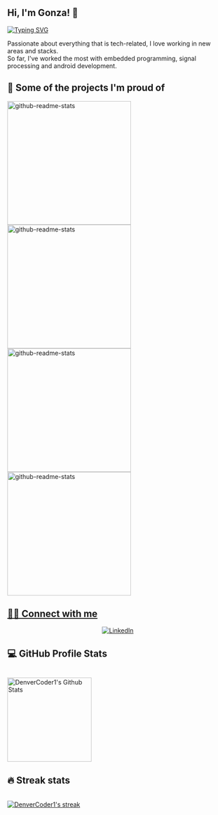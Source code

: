 ## Hi, I'm Gonza! 👋

<!-- Typing SVG by DenverCoder1 - https://github.com/DenverCoder1/readme-typing-svg -->
[![Typing SVG](https://readme-typing-svg.herokuapp.com?lines=Electronics+Engineering+Student;Constantly+seeking+challenges)](https://git.io/typing-svg)

Passionate about everything that is tech-related, I love working in new areas and stacks. \
So far, I've worked the most with embedded programming, signal processing and android development.

## 📕 Some of the projects I'm proud of
<!-- Small repo cards (fork) - https://github.com/DenverCoder1/github-readme-stats -->
<p align="left">
    <a href="https://github.com/Lab-de-microprocesadores-G1/tpf-mp3-player"><img width="282" src="https://denvercoder1-github-readme-stats.vercel.app/api/pin/?username=Lab-de-microprocesadores-G1&repo=tpf-mp3-player&theme=react&bg_color=1F222E&title_color=F85D7F&icon_color=F8D866&hide_border=true&show_icons=false" alt="github-readme-stats"></a>
    <a href="https://github.com/gonzadavidov/food-recognition"><img width="282" src="https://denvercoder1-github-readme-stats.vercel.app/api/pin/?username=gonzadavidov&repo=food-recognition&theme=react&bg_color=1F222E&title_color=F85D7F&icon_color=F8D866&hide_border=true&show_icons=false" alt="github-readme-stats"></a>
    <a href="https://github.com/gonzadavidov/LoRaWAN-Gateway"><img width="282" src="https://denvercoder1-github-readme-stats.vercel.app/api/pin/?username=gonzadavidov&repo=LoRaWAN-Gateway&theme=react&bg_color=1F222E&title_color=F85D7F&icon_color=F8D866&hide_border=true&show_icons=false" alt="github-readme-stats"></a>
    <a href="https://github.com/gonzadavidov/Catan"><img width="282" src="https://denvercoder1-github-readme-stats.vercel.app/api/pin/?username=gonzadavidov&repo=Catan&theme=react&bg_color=1F222E&title_color=F85D7F&icon_color=F8D866&hide_border=true&show_icons=false" alt="github-readme-stats">
</p>

## 🙋‍♂️ Connect with me 
<p align="center">
<a href="https://www.linkedin.com/in/gonzalo-joaquin-davidov-8397051b4/"><img alt="LinkedIn" title="Twitter" src="https://img.shields.io/badge/-LinkedIn-blue?style=for-the-badge&logo=Linkedin&logoColor=white"/></a>
</p>

## 💻 GitHub Profile Stats
\
<a href="https://github.com/anuraghazra/github-readme-stats"><img alt="DenverCoder1's Github Stats" src="https://denvercoder1-github-readme-stats.vercel.app/api/?username=gonzadavidov&show_icons=true&count_private=true&theme=react&hide_border=true&bg_color=1F222E&title_color=F85D7F&icon_color=F8D866" height="192px"/></a>

## 🔥 Streak stats
\
<a href="https://github.com/DenverCoder1/github-readme-streak-stats">
<img title="🔥 Get streak stats for your profile at git.io/streak-stats" alt="DenverCoder1's streak" src="https://github-readme-streak-stats.herokuapp.com/?user=gonzadavidov&theme=monokai-metallian&hide_border=true"/>
</a>


<!-- README inspired mainly in https://github.com/DenverCoder1/DenverCoder1 -->
